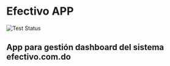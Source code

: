 # Efectivo APP

![Test Status](https://github.com/gabrielminaya/Efectivo/workflows/Test%20Status/badge.svg?branch=master)

## App para gestión dashboard del sistema efectivo.com.do